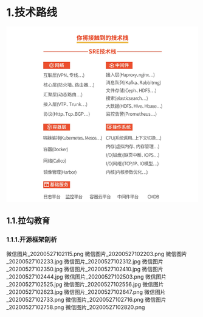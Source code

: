 # 1.技术路线
![](/static/image/微信截图_20200522180123.png)
## 1.1.拉勾教育
### 1.1.1.开源框架剖析
微信图片_20200527102115.png
微信图片_20200527102203.png
微信图片_20200527102233.jpg
微信图片_20200527102312.jpg
微信图片_20200527102350.jpg
微信图片_20200527102410.jpg
微信图片_20200527102444.jpg
微信图片_20200527102503.png
微信图片_20200527102525.jpg
微信图片_20200527102556.jpg
微信图片_20200527102623.jpg
微信图片_20200527102647.png
微信图片_20200527102733.png
微信图片_20200527102716.png
微信图片_20200527102758.png
微信图片_20200527102820.png